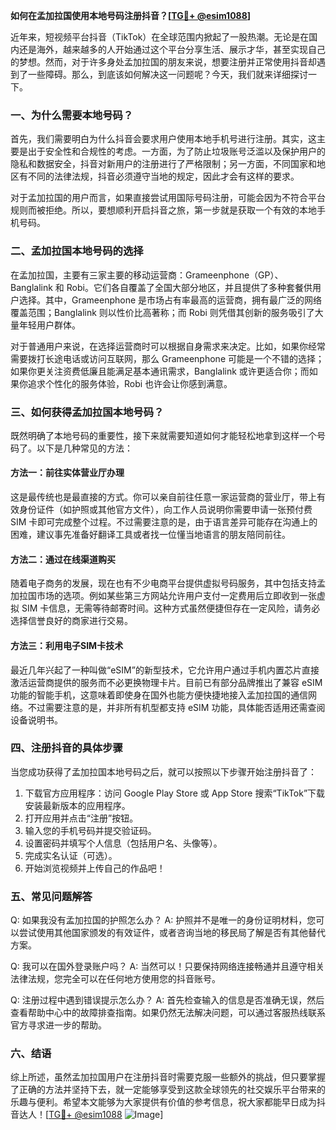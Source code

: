 **如何在孟加拉国使用本地号码注册抖音？[[TG💪+ @esim1088](https://t.me/s/esim1088)]**

近年来，短视频平台抖音（TikTok）在全球范围内掀起了一股热潮。无论是在国内还是海外，越来越多的人开始通过这个平台分享生活、展示才华，甚至实现自己的梦想。然而，对于许多身处孟加拉国的朋友来说，想要注册并正常使用抖音却遇到了一些障碍。那么，到底该如何解决这一问题呢？今天，我们就来详细探讨一下。

### 一、为什么需要本地号码？

首先，我们需要明白为什么抖音会要求用户使用本地手机号进行注册。其实，这主要是出于安全性和合规性的考虑。一方面，为了防止垃圾账号泛滥以及保护用户的隐私和数据安全，抖音对新用户的注册进行了严格限制；另一方面，不同国家和地区有不同的法律法规，抖音必须遵守当地的规定，因此才会有这样的要求。

对于孟加拉国的用户而言，如果直接尝试用国际号码注册，可能会因为不符合平台规则而被拒绝。所以，要想顺利开启抖音之旅，第一步就是获取一个有效的本地手机号码。

### 二、孟加拉国本地号码的选择

在孟加拉国，主要有三家主要的移动运营商：Grameenphone（GP）、Banglalink 和 Robi。它们各自覆盖了全国大部分地区，并且提供了多种套餐供用户选择。其中，Grameenphone 是市场占有率最高的运营商，拥有最广泛的网络覆盖范围；Banglalink 则以性价比高著称；而 Robi 则凭借其创新的服务吸引了大量年轻用户群体。

对于普通用户来说，在选择运营商时可以根据自身需求来决定。比如，如果你经常需要拨打长途电话或访问互联网，那么 Grameenphone 可能是一个不错的选择；如果你更关注资费低廉且能满足基本通讯需求，Banglalink 或许更适合你；而如果你追求个性化的服务体验，Robi 也许会让你感到满意。

### 三、如何获得孟加拉国本地号码？

既然明确了本地号码的重要性，接下来就需要知道如何才能轻松地拿到这样一个号码了。以下是几种常见的方法：

#### 方法一：前往实体营业厅办理
这是最传统也是最直接的方式。你可以亲自前往任意一家运营商的营业厅，带上有效身份证件（如护照或其他官方文件），向工作人员说明你需要申请一张预付费 SIM 卡即可完成整个过程。不过需要注意的是，由于语言差异可能存在沟通上的困难，建议事先准备好翻译工具或者找一位懂当地语言的朋友陪同前往。

#### 方法二：通过在线渠道购买
随着电子商务的发展，现在也有不少电商平台提供虚拟号码服务，其中包括支持孟加拉国市场的选项。例如某些第三方网站允许用户支付一定费用后立即收到一张虚拟 SIM 卡信息，无需等待邮寄时间。这种方式虽然便捷但存在一定风险，请务必选择信誉良好的商家进行交易。

#### 方法三：利用电子SIM卡技术
最近几年兴起了一种叫做“eSIM”的新型技术，它允许用户通过手机内置芯片直接激活运营商提供的服务而不必更换物理卡片。目前已有部分品牌推出了兼容 eSIM 功能的智能手机，这意味着即使身在国外也能方便快捷地接入孟加拉国的通信网络。不过需要注意的是，并非所有机型都支持 eSIM 功能，具体能否适用还需查阅设备说明书。

### 四、注册抖音的具体步骤

当您成功获得了孟加拉国本地号码之后，就可以按照以下步骤开始注册抖音了：

1. 下载官方应用程序：访问 Google Play Store 或 App Store 搜索“TikTok”下载安装最新版本的应用程序。
2. 打开应用并点击“注册”按钮。
3. 输入您的手机号码并提交验证码。
4. 设置密码并填写个人信息（包括用户名、头像等）。
5. 完成实名认证（可选）。
6. 开始浏览视频并上传自己的作品吧！

### 五、常见问题解答

Q: 如果我没有孟加拉国的护照怎么办？
A: 护照并不是唯一的身份证明材料，您可以尝试使用其他国家颁发的有效证件，或者咨询当地的移民局了解是否有其他替代方案。

Q: 我可以在国外登录账户吗？
A: 当然可以！只要保持网络连接畅通并且遵守相关法律法规，您完全可以在任何地方使用您的抖音账号。

Q: 注册过程中遇到错误提示怎么办？
A: 首先检查输入的信息是否准确无误，然后查看帮助中心中的故障排查指南。如果仍然无法解决问题，可以通过客服热线联系官方寻求进一步的帮助。

### 六、结语

综上所述，虽然孟加拉国用户在注册抖音时需要克服一些额外的挑战，但只要掌握了正确的方法并坚持下去，就一定能够享受到这款全球领先的社交娱乐平台带来的乐趣与便利。希望本文能够为大家提供有价值的参考信息，祝大家都能早日成为抖音达人！[[TG💪+ @esim1088](https://t.me/s/esim1088) ![Image](https://i.postimg.cc/4NQfJmqS/Snipaste-2025-05-13-00-14-12.png)]